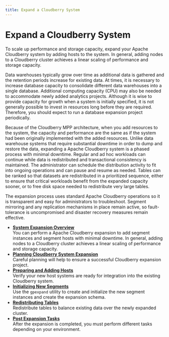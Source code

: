 ```yaml
---
title: Expand a Cloudberry System
---
```


# Expand a Cloudberry System

To scale up performance and storage capacity, expand your Apache Cloudberry system by adding hosts to the system. In general, adding nodes to a Cloudberry cluster achieves a linear scaling of performance and storage capacity.

Data warehouses typically grow over time as additional data is gathered and the retention periods increase for existing data. At times, it is necessary to increase database capacity to consolidate different data warehouses into a single database. Additional computing capacity (CPU) may also be needed to accommodate newly added analytics projects. Although it is wise to provide capacity for growth when a system is initially specified, it is not generally possible to invest in resources long before they are required. Therefore, you should expect to run a database expansion project periodically.

Because of the Cloudberry MPP architecture, when you add resources to the system, the capacity and performance are the same as if the system had been originally implemented with the added resources. Unlike data warehouse systems that require substantial downtime in order to dump and restore the data, expanding a Apache Cloudberry system is a phased process with minimal downtime. Regular and ad hoc workloads can continue while data is redistributed and transactional consistency is maintained. The administrator can schedule the distribution activity to fit into ongoing operations and can pause and resume as needed. Tables can be ranked so that datasets are redistributed in a prioritized sequence, either to ensure that critical workloads benefit from the expanded capacity sooner, or to free disk space needed to redistribute very large tables.

The expansion process uses standard Apache Cloudberry operations so it is transparent and easy for administrators to troubleshoot. Segment mirroring and any replication mechanisms in place remain active, so fault-tolerance is uncompromised and disaster recovery measures remain effective.

- **[System Expansion Overview](../expand/expand-overview.html)**  
You can perform a Apache Cloudberry expansion to add segment instances and segment hosts with minimal downtime. In general, adding nodes to a Cloudberry cluster achieves a linear scaling of performance and storage capacity.
- **[Planning Cloudberry System Expansion](../expand/expand-planning.html)**  
Careful planning will help to ensure a successful Cloudberry expansion project.
- **[Preparing and Adding Hosts](../expand/expand-nodes.html)**  
Verify your new host systems are ready for integration into the existing Cloudberry system.
- **[Initializing New Segments](../expand/expand-initialize.html)**  
Use the `gpexpand` utility to create and initialize the new segment instances and create the expansion schema.
- **[Redistributing Tables](../expand/expand-redistribute.html)**  
Redistribute tables to balance existing data over the newly expanded cluster.
- **[Post Expansion Tasks](../expand/expand-post.html)**  
After the expansion is completed, you must perform different tasks depending on your environment.

